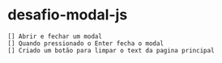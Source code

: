 # desafio-modal-js


~~~~ Funcionalidades ~~~~
[] Abrir e fechar um modal
[] Quando pressionado o Enter fecha o modal
[] Criado um botão para limpar o text da pagina principal
